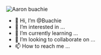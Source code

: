 ![Aaron buachie](https://user-images.githubusercontent.com/39439441/130691999-6f042e97-4ed2-49b5-8fdf-7db047d936a4.gif)
- 👋 Hi, I’m @Buachie
- 👀 I’m interested in ...
- 🌱 I’m currently learning ...
- 💞️ I’m looking to collaborate on ...
- 📫 How to reach me ...

